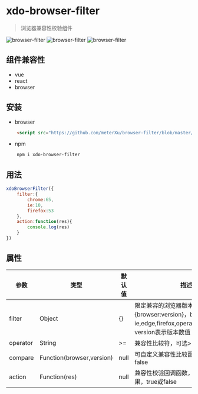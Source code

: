 # xdo-browser-filter
> 浏览器兼容性校验组件

![browser-filter](http://7u.isaacxu.com/xdo-browser-filter-1.PNG)
![browser-filter](http://7u.isaacxu.com/xdo-browser-filter-2.PNG)
![browser-filter](http://7u.isaacxu.com/xdo-browser-filter-3.PNG)

## 组件兼容性
* vue
* react
* browser

## 安装
* browser
```html
    <script src="https://github.com/meterXu/browser-filter/blob/master/public/xdo-brower-filter.umd.js"></script>
```
* npm
```html
    npm i xdo-browser-filter
```
## 用法
```javascript
xdoBrowserFilter({
    filter:{
        chrome:65,
        ie:10,
        firefox:53
    },
    action:function(res){
        console.log(res)
    }
})
```
## 属性

|  参数   | 类型  |  默认值  |  描述  |
|  ----  | ----  | ----  | ----  |
| filter  | Object | {} |限定兼容的浏览器版本，格式{browser:version}，browser可以使用ie,edge,firefox,opera,chrome,safari；version表示版本数值|
| operator | String | \>= | 兼容性比较符，可选>=,<=,== |
| compare | Function(browser,version) | null | 可自定义兼容性比较函数，返回true或false |
| action | Function(res) | null | 兼容性校验回调函数，res表示兼容性结果，true或false |
